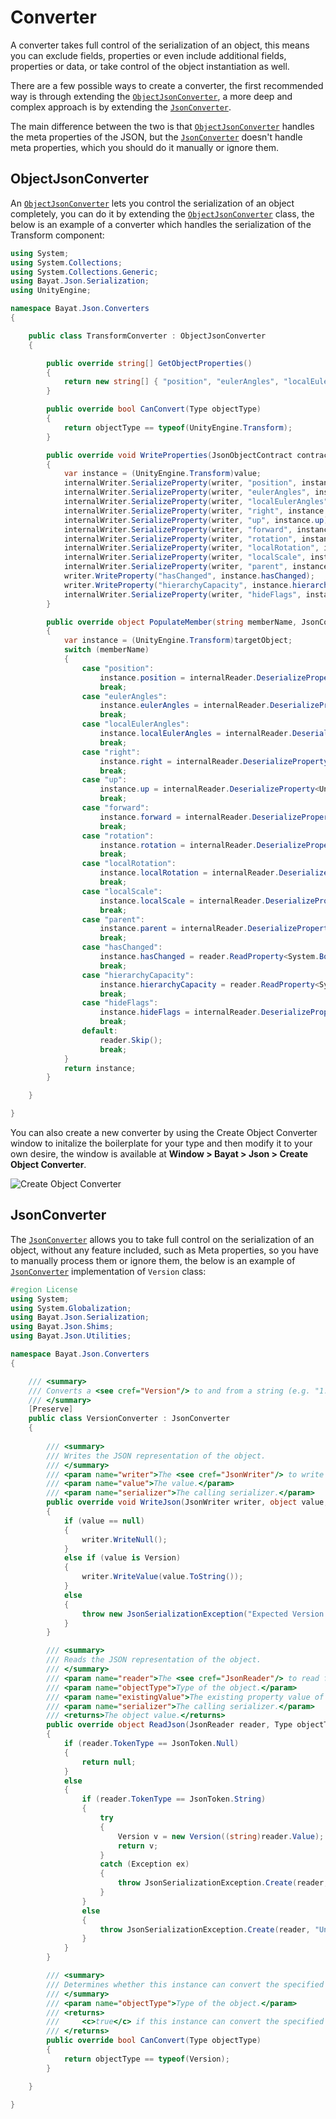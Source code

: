 # Converter

A converter takes full control of the serialization of an object, this means you can exclude fields, properties or even include additional fields, properties or data, or take control of the object instantiation as well.

There are a few possible ways to create a converter, the first recommended way is through extending the [`ObjectJsonConverter`](xref:Bayat.Json.Converters.ObjectJsonConverter), a more deep and complex approach is by extending the [`JsonConverter`](xref:Bayat.Json.JsonConverter).

The main difference between the two is that [`ObjectJsonConverter`](xref:Bayat.Json.Converters.ObjectJsonConverter) handles the meta properties of the JSON, but the [`JsonConverter`](xref:Bayat.Json.JsonConverter) doesn't handle meta properties, which you should do it manually or ignore them.

## ObjectJsonConverter

An [`ObjectJsonConverter`](xref:Bayat.Json.Converters.ObjectJsonConverter) lets you control the serialization of an object completely, you can do it by extending the [`ObjectJsonConverter`](xref:Bayat.Json.Converters.ObjectJsonConverter) class, the below is an example of a converter which handles the serialization of the Transform component:

```csharp
using System;
using System.Collections;
using System.Collections.Generic;
using Bayat.Json.Serialization;
using UnityEngine;

namespace Bayat.Json.Converters
{

    public class TransformConverter : ObjectJsonConverter
    {

        public override string[] GetObjectProperties()
        {
            return new string[] { "position", "eulerAngles", "localEulerAngles", "right", "up", "forward", "rotation", "localRotation", "localScale", "parent", "hasChanged", "hierarchyCapacity", "hideFlags" };
        }

        public override bool CanConvert(Type objectType)
        {
            return objectType == typeof(UnityEngine.Transform);
        }

        public override void WriteProperties(JsonObjectContract contract, JsonWriter writer, object value, Type objectType, JsonSerializerWriter internalWriter)
        {
            var instance = (UnityEngine.Transform)value;
            internalWriter.SerializeProperty(writer, "position", instance.position);
            internalWriter.SerializeProperty(writer, "eulerAngles", instance.eulerAngles);
            internalWriter.SerializeProperty(writer, "localEulerAngles", instance.localEulerAngles);
            internalWriter.SerializeProperty(writer, "right", instance.right);
            internalWriter.SerializeProperty(writer, "up", instance.up);
            internalWriter.SerializeProperty(writer, "forward", instance.forward);
            internalWriter.SerializeProperty(writer, "rotation", instance.rotation);
            internalWriter.SerializeProperty(writer, "localRotation", instance.localRotation);
            internalWriter.SerializeProperty(writer, "localScale", instance.localScale);
            internalWriter.SerializeProperty(writer, "parent", instance.parent);
            writer.WriteProperty("hasChanged", instance.hasChanged);
            writer.WriteProperty("hierarchyCapacity", instance.hierarchyCapacity);
            internalWriter.SerializeProperty(writer, "hideFlags", instance.hideFlags);
        }

        public override object PopulateMember(string memberName, JsonContract contract, JsonReader reader, Type objectType, object targetObject, JsonSerializerReader internalReader)
        {
            var instance = (UnityEngine.Transform)targetObject;
            switch (memberName)
            {
                case "position":
                    instance.position = internalReader.DeserializeProperty<UnityEngine.Vector3>(reader);
                    break;
                case "eulerAngles":
                    instance.eulerAngles = internalReader.DeserializeProperty<UnityEngine.Vector3>(reader);
                    break;
                case "localEulerAngles":
                    instance.localEulerAngles = internalReader.DeserializeProperty<UnityEngine.Vector3>(reader);
                    break;
                case "right":
                    instance.right = internalReader.DeserializeProperty<UnityEngine.Vector3>(reader);
                    break;
                case "up":
                    instance.up = internalReader.DeserializeProperty<UnityEngine.Vector3>(reader);
                    break;
                case "forward":
                    instance.forward = internalReader.DeserializeProperty<UnityEngine.Vector3>(reader);
                    break;
                case "rotation":
                    instance.rotation = internalReader.DeserializeProperty<UnityEngine.Quaternion>(reader);
                    break;
                case "localRotation":
                    instance.localRotation = internalReader.DeserializeProperty<UnityEngine.Quaternion>(reader);
                    break;
                case "localScale":
                    instance.localScale = internalReader.DeserializeProperty<UnityEngine.Vector3>(reader);
                    break;
                case "parent":
                    instance.parent = internalReader.DeserializeProperty<UnityEngine.Transform>(reader);
                    break;
                case "hasChanged":
                    instance.hasChanged = reader.ReadProperty<System.Boolean>();
                    break;
                case "hierarchyCapacity":
                    instance.hierarchyCapacity = reader.ReadProperty<System.Int32>();
                    break;
                case "hideFlags":
                    instance.hideFlags = internalReader.DeserializeProperty<UnityEngine.HideFlags>(reader);
                    break;
                default:
                    reader.Skip();
                    break;
            }
            return instance;
        }

    }

}
```

You can also create a new converter by using the Create Object Converter window to initalize the boilerplate for your type and then modify it to your own desire, the window is available at **Window > Bayat > Json > Create Object Converter**.

![Create Object Converter](../../images/create-object-converter-window.png)

## JsonConverter

The [`JsonConverter`](xref:Bayat.Json.JsonConverter) allows you to take full control on the serialization of an object, without any feature included, such as Meta properties, so you have to manually process them or ignore them, the below is an example of [`JsonConverter`](xref:Bayat.Json.JsonConverter) implementation of `Version` class:

```csharp
#region License
using System;
using System.Globalization;
using Bayat.Json.Serialization;
using Bayat.Json.Shims;
using Bayat.Json.Utilities;

namespace Bayat.Json.Converters
{

    /// <summary>
    /// Converts a <see cref="Version"/> to and from a string (e.g. "1.2.3.4").
    /// </summary>
    [Preserve]
    public class VersionConverter : JsonConverter
    {
        
        /// <summary>
        /// Writes the JSON representation of the object.
        /// </summary>
        /// <param name="writer">The <see cref="JsonWriter"/> to write to.</param>
        /// <param name="value">The value.</param>
        /// <param name="serializer">The calling serializer.</param>
        public override void WriteJson(JsonWriter writer, object value, JsonSerializerWriter internalWriter)
        {
            if (value == null)
            {
                writer.WriteNull();
            }
            else if (value is Version)
            {
                writer.WriteValue(value.ToString());
            }
            else
            {
                throw new JsonSerializationException("Expected Version object value");
            }
        }

        /// <summary>
        /// Reads the JSON representation of the object.
        /// </summary>
        /// <param name="reader">The <see cref="JsonReader"/> to read from.</param>
        /// <param name="objectType">Type of the object.</param>
        /// <param name="existingValue">The existing property value of the JSON that is being converted.</param>
        /// <param name="serializer">The calling serializer.</param>
        /// <returns>The object value.</returns>
        public override object ReadJson(JsonReader reader, Type objectType, object existingValue, JsonSerializerReader internalReader)
        {
            if (reader.TokenType == JsonToken.Null)
            {
                return null;
            }
            else
            {
                if (reader.TokenType == JsonToken.String)
                {
                    try
                    {
                        Version v = new Version((string)reader.Value);
                        return v;
                    }
                    catch (Exception ex)
                    {
                        throw JsonSerializationException.Create(reader, "Error parsing version string: {0}".FormatWith(CultureInfo.InvariantCulture, reader.Value), ex);
                    }
                }
                else
                {
                    throw JsonSerializationException.Create(reader, "Unexpected token or value when parsing version. Token: {0}, Value: {1}".FormatWith(CultureInfo.InvariantCulture, reader.TokenType, reader.Value));
                }
            }
        }

        /// <summary>
        /// Determines whether this instance can convert the specified object type.
        /// </summary>
        /// <param name="objectType">Type of the object.</param>
        /// <returns>
        /// 	<c>true</c> if this instance can convert the specified object type; otherwise, <c>false</c>.
        /// </returns>
        public override bool CanConvert(Type objectType)
        {
            return objectType == typeof(Version);
        }

    }

}
```